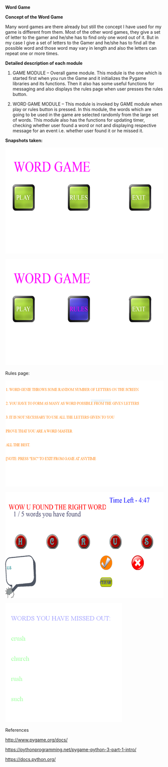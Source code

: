 **Word Game**

**Concept of the Word Game**

Many word games are there already but still the concept I have used for
my game is different from them. Most of the other word games, they give
a set of letter to the gamer and he/she has to find only one word out of
it. But in my case I give a set of letters to the Gamer and he/she has
to find all the possible word and those word may vary in length and also
the letters can repeat one or more times.

**Detailed description of each module**

1. GAME MODULE – Overall game module. This module is the one which is
started first when you run the Game and it initializes the Pygame
libraries and its functions. Then it also has some useful functions for
messaging and also displays the rules page when user presses the rules
button.

2. WORD GAME MODULE – This module is invoked by GAME module when play or
rules button is pressed. In this module, the words which are going to be
used in the game are selected randomly from the large set of words. This
module also has the functions for updating timer, checking whether user
found a word or not and displaying respective message for an event i.e.
whether user found it or he missed it.

**Snapshots taken:**

<kbd><img src="./media/image1.png" width="601" height="338" /></kbd>

<kbd><img src="./media/image2.png" width="601" height="338" /></kbd>

Rules page:

<kbd><img src="./media/image3.png" width="601" height="338" /></kbd>

<kbd><img src="./media/image4.png" width="601" height="338" /></kbd>

<kbd><img src="./media/image5.png" width="373" height="378" /></kbd>

References

http://www.pygame.org/docs/

<https://pythonprogramming.net/pygame-python-3-part-1-intro/>

<https://docs.python.org/>
